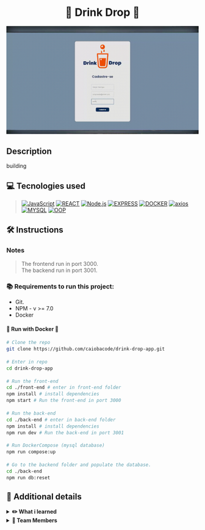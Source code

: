 <h1 align="center">🍷  Drink Drop  🛵</h1>

<div align='center'>
<img alt="drink-img" src="./deliveryapp.gif">
</div>

## Description
<p>building</p>

## 💻 Tecnologies used
> [![JavaScript][JavaScript]][JavaScript-url]
[![REACT][REACT]][REACT-url]
[![Node.js][Node.js]][Node.js-url]
[![EXPRESS][EXPRESS]][EXPRESS-url]
[![DOCKER][DOCKER]][DOCKER-url]
[![axios][axios]][axios-url]
[![MYSQL][MYSQL]][MYSQL-url]
[![OOP][OOP]][OOP-url]

## 🛠️ Instructions

### Notes
>The frontend run in port 3000.<br/>
>The backend run in port 3001.<br/>

### 📚 Requirements to run this project:
- Git.
- NPM - v >= 7.0
- Docker


#### <strong>🐳 Run with Docker 🐳</strong>
    
```bash
# Clone the repo
git clone https://github.com/caiobacode/drink-drop-app.git

# Enter in repo
cd drink-drop-app

# Run the front-end
cd ./front-end # enter in front-end folder
npm install # install dependencies
npm start # Run the front-end in port 3000

# Run the back-end
cd ./back-end # enter in back-end folder
npm install # install dependencies
npm run dev # Run the back-end in port 3001

# Run DockerCompose (mysql database)
npm run compose:up

# Go to the backend folder and populate the database.
cd ./back-end
npm run db:reset
```

## 🔎 Additional details

<details>
    <summary><strong>✏️ What i learned</strong></summary>

+ How to do a full stack application from scratch.
+ How work with a five people team.
+ Agile methodologies(Kanban, Scrum).
  
  </details>

<details>
  <summary><strong>👥 Team Members</strong></summary>

- [Gustavo Tardin](https://github.com/GustavoTardin);
- [Matheus Augusto](https://github.com/MatheusAugustoFonseca);
- [Romulo Silva](https://github.com/rromulo);
- [Sérgio Ruza](https://github.com/sergioruza);
  
</details>


[JavaScript]: https://img.shields.io/badge/-JavaScript-F7DF1E?style=for-the-badge&logo=node.js&logoColor=black
[JavaScript-url]: https://www.javascript.com

[REACT]: https://img.shields.io/badge/-React.js-20232A?style=for-the-badge&logo=react
[REACT-url]: https://legacy.reactjs.org/docs/getting-started.html

[Node.js]: https://img.shields.io/badge/-Node.js-80BC02?style=for-the-badge&logo=node.js&logoColor=black
[Node.js-url]: https://nodejs.org/en

[EXPRESS]: https://img.shields.io/badge/Express-111111?style=for-the-badge&logo=express&logoColor=white
[EXPRESS-url]: https://expressjs.com

[MYSQL]: https://img.shields.io/badge/MySQL-00758f?style=for-the-badge&logo=mysql&logoColor=white
[MYSQL-url]: https://www.mysql.com

[DOCKER]: https://img.shields.io/badge/Docker-0db7ed?style=for-the-badge&logo=docker&logoColor=white
[DOCKER-url]: https://www.docker.com

[axios]: https://img.shields.io/badge/axios-5A29E4?style=for-the-badge&logo=axios&logoColor=white
[axios-url]: https://axios-http.com/ptbr/docs/intro

[OOP]: https://img.shields.io/badge/OOP-3a0ca3?style=for-the-badge
[OOP-url]: https://developer.mozilla.org/en-US/docs/Learn/JavaScript/Objects/Object-oriented_programming